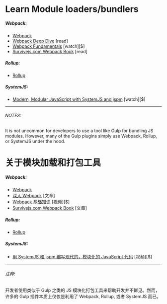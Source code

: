 # Learn Module loaders/bundlers

##### Webpack:

* [Webpack](https://webpack.js.org/)
* [Webpack Deep Dive](https://frontendmasters.com/courses/webpack/)  [read]
* [Webpack Fundamentals](http://www.pluralsight.com/courses/webpack-fundamentals) [watch][$]
* [Survivejs.com Webpack Book](https://survivejs.com/webpack/introduction/)  [read]

##### Rollup:

* [Rollup](http://rollupjs.org/guide/)

##### SystemJS:

* [Modern, Modular JavaScript with SystemJS and jspm](https://app.pluralsight.com/library/courses/javascript-systemjs-jspm/table-of-contents) [watch][$]

***

###### NOTES:

It is not uncommon for developers to use a tool like Gulp for bundling JS modules. However, many of the Gulp plugins simply use Webpack, Rollup, or SystemJS under the hood.

# 关于模块加载和打包工具

##### Webpack:

* [Webpack](https://webpack.js.org/)
* [深入 Webpack](https://frontendmasters.com/courses/webpack/)  [文章]
* [Webpack 基础知识](http://www.pluralsight.com/courses/webpack-fundamentals) [视频][$]
* [Survivejs.com Webpack Book](https://survivejs.com/webpack/introduction/)  [文章]

##### Rollup:

* [Rollup](http://rollupjs.org/guide/)

##### SystemJS:

* [用 SystemJS 和 jspm 编写现代的，模块化的 JavaScript 代码](https://app.pluralsight.com/library/courses/javascript-systemjs-jspm/table-of-contents) [视频][$]

***

###### 注释:

开发者使用类似于 Gulp 之类的 JS 模块化打包工具来帮助开发并不鲜见。然而，许多的 Gulp 插件本质上仅仅是利用了 Webpack, Rollup, 或者 SystemJS 而已。




















 






